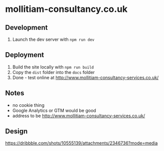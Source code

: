 mollitiam-consultancy.co.uk
===========================

Development
-----------

1. Launch the dev server with `npm run dev`



Deployment
----------

1. Build the site locally with `npm run build`
2. Copy the `dist` folder into the `docs` folder
3. Done - test online at http://www.mollitiam-consultancy-services.co.uk/


Notes
-----
- no cookie thing
- Google Analytics or GTM would be good
- address to be http://www.mollitiam-consultancy-services.co.uk/


Design
------

https://dribbble.com/shots/10555139/attachments/2346736?mode=media